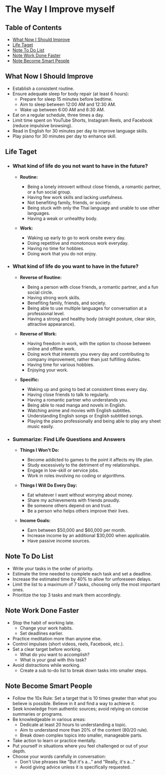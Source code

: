 # The Way I Improve myself

## Table of Contents
- [What Now I Should Improve](#what-now-i-should-improve)
- [Life Taget](#life-taget)
- [Note To Do List](#note-todolist)
- [Note Work Done Faster](#note-workdonefaster)
- [Note Become Smart People](#note-become-smart-people)

## What Now I Should Improve
- Establish a consistent routine.
- Ensure adequate sleep for body repair (at least 6 hours):
    - Prepare for sleep 15 minutes before bedtime.
    - Aim to sleep between 12:00 AM and 12:30 AM.
    - Wake up between 6:00 AM and 6:30 AM.
- Eat on a regular schedule, three times a day.
- Limit time spent on YouTube Shorts, Instagram Reels, and Facebook (reduce impulsive browsing).
- Read in English for 30 minutes per day to improve language skills.
- Play piano for 30 minutes per day to enhance skill.


## Life Taget
- ### What kind of life do you not want to have in the future?
    - **Routine:**
        - Being a lonely introvert without close friends, a romantic partner, or a fun social group.
        - Having few work skills and lacking usefulness.
        - Not benefiting family, friends, or society.
        - Being stuck with only the Thai language and unable to use other languages.
        - Having a weak or unhealthy body.

    - **Work:**
        - Waking up early to go to work onsite every day.
        - Doing repetitive and monotonous work everyday.
        - Having no time for hobbies.
        - Doing work that you do not enjoy.

- ### What kind of life do you want to have in the future?
    - **Reverse of Routine:**
        - Being a person with close friends, a romantic partner, and a fun social circle.
        - Having strong work skills.
        - Benefiting family, friends, and society.
        - Being able to use multiple languages for conversation at a professional level.
        - Having a strong and healthy body (straight posture, clear skin, attractive appearance).

    - **Reverse of Work:**
        - Having freedom in work, with the option to choose between online and offline work.
        - Doing work that interests you every day and contributing to company improvement, rather than just fulfilling duties.
        - Having time for various hobbies.
        - Enjoying your work.

    - **Specific:**
        - Waking up and going to bed at consistent times every day.
        - Having close friends to talk to regularly.
        - Having a romantic partner who understands you.
        - Being able to read manga and novels in English.
        - Watching anime and movies with English subtitles.
        - Understanding English songs or English subtitled songs.
        - Playing the piano professionally and being able to play any sheet music easily.


- ### Summarize: Find Life Questions and Answers
    - **Things I Won't Do:**
        - Become addicted to games to the point it affects my life plan.
        - Study excessively to the detriment of my relationships.
        - Engage in low-skill or service jobs.
        - Work in roles involving no coding or algorithms.

    - **Things I Will Do Every Day:**
        - Eat whatever I want without worrying about money.
        - Share my achievements with friends proudly.
        - Be someone others depend on and trust.
        - Be a person who helps others improve their lives.

    - **Income Goals:**
        - Earn between $50,000 and $60,000 per month.
        - Increase income by an additional $30,000 when applicable.
        - Have passive income sources.

## Note To Do List
- Write your tasks in the order of priority.
- Estimate the time needed to complete each task and set a deadline.
- Increase the estimated time by 40% to allow for unforeseen delays.
- Limit the list to a maximum of 7 tasks, choosing only the most important ones.
- Prioritize the top 3 tasks and mark them accordingly.

## Note Work Done Faster
- Stop the habit of working late.
    - Change your work habits.
    - Set deadlines earlier.
- Practice meditation more than anyone else.
- Control impulses (short videos, reels, Facebook, etc.).
- Set a clear target before working.
    - What do you want to accomplish?
    - What is your goal with this task?
- Avoid distractions while working.
    - Create a sub to-do list to break down tasks into smaller steps.

## Note Become Smart People
- Follow the 10x Rule: Set a target that is 10 times greater than what you believe is possible. Believe in it and find a way to achieve it.
- Seek knowledge from authentic sources; avoid relying on concise summaries or programs.
- Be knowledgeable in various areas:
    - Dedicate at least 20 hours to understanding a topic.
    - Aim to understand more than 20% of the content (80/20 rule).
    - Break down complex topics into smaller, manageable parts.
- Take action to learn or practice mentally.
- Put yourself in situations where you feel challenged or out of your depth.
- Choose your words carefully in conversation:
    - Don't Use phrases like "But it's a..." and "Really, it's a..."
    - Avoid giving advice unless it is specifically requested.
